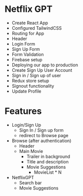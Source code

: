 # Netflix GPT

- Create React App
- Configured TailwindCSS
- Routing for App
- Header
- Login Form
- Sign Up Form
- Form Validation
- Firebase setup
- Deploying our app to production
- Create Sign Up User Account
- Sign in / Sign up of user
- Redux store setup
- Signout functionality
- Update Profile

# Features

- Login/Sign Up
  - Sign In / Sign up form
  - redirect to Browse page
- Browse (after authentication)
  - Header
  - Main Movie
    - Trailer in background
    - Title and description
    - Movie Suggestions
      - MovieList \* N
- NetflixGPT
  - Search bar
  - Movie Suggestions
